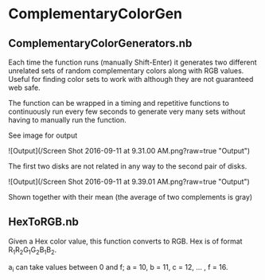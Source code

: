 # ComplementaryColorGen

## ComplementaryColorGenerators.nb
Each time the function runs (manually Shift-Enter) it generates two different unrelated sets of random complementary colors along with RGB values. Useful for finding color sets to work with although they are not guaranteed web safe. 

The function can be wrapped in a timing and repetitive functions to continuously run every few seconds to generate very many sets without having to manually run the function. 

See image for output

![Output](/Screen Shot 2016-09-11 at 9.31.00 AM.png?raw=true "Output")

The first two disks are not related in any way to the second pair of disks.

![Output](/Screen Shot 2016-09-11 at 9.39.01 AM.png?raw=true "Output")

Shown together with their mean (the average of two complements is gray)

## HexToRGB.nb
Given a Hex color value, this function converts to RGB. Hex is of format R<sub>1</sub>R<sub>2</sub>G<sub>1</sub>G<sub>2</sub>B<sub>1</sub>B<sub>2</sub>. 

a<sub>i</sub> can take values between 0 and f; a = 10, b = 11, c = 12, ... , f = 16. 


